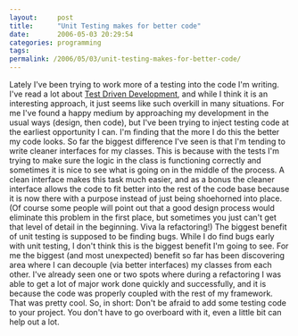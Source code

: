 ```yaml
---
layout:     post
title:      "Unit Testing makes for better code"
date:       2006-05-03 20:29:54
categories: programming
tags:  
permalink: /2006/05/03/unit-testing-makes-for-better-code/
---
```

Lately I've been trying to work more of a testing into the code I'm writing. I've read a lot about [Test Driven Development](http://en.wikipedia.org/wiki/Test_driven_development), and while I think it is an interesting approach, it just seems like such overkill in many situations. For me I've found a happy medium by approaching my development in the usual ways (design, then code), but I've been trying to inject testing code at the earliest opportunity I can. I'm finding that the more I do this the better my code looks. So far the biggest difference I've seen is that I'm tending to write cleaner interfaces for my classes. This is because with the tests I'm trying to make sure the logic in the class is functioning correctly and sometimes it is nice to see what is going on in the middle of the process. A clean interface makes this task much easier, and as a bonus the cleaner interface allows the code to fit better into the rest of the code base because it is now there with a purpose instead of just being shoehorned into place. (Of course some people will point out that a good design process would eliminate this problem in the first place, but sometimes you just can't get that level of detail in the beginning. Viva la refactoring!) The biggest benefit of unit testing is supposed to be finding bugs. While I do find bugs early with unit testing, I don't think this is the biggest benefit I'm going to see. For me the biggest (and most unexpected) benefit so far has been discovering area where I can decouple (via better interfaces) my classes from each other. I've already seen one or two spots where during a refactoring I was able to get a lot of major work done quickly and successfully, and it is because the code was properly coupled with the rest of my framework. That was pretty cool. So, in short: Don't be afraid to add some testing code to your project. You don't have to go overboard with it, even a little bit can help out a lot.
